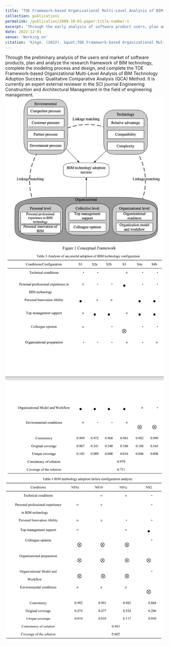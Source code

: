 ```yaml
---
title: "TOE Framework-based Organizational Multi-Level Analysis of BIM Technology Adoption Success: Qualitative Comparative Analysis (QCA) Method"
collection: publications
permalink: /publication/2009-10-01-paper-title-number-1
excerpt: 'Through the early analysis of software product users, plan and analyze the research framework of BIM, and complete the modeling process and design.'
date: 2022-12-01
venue: 'Working on'
citation: 'Xinge. (2022). &quot;TOE Framework-based Organizational Multi-Level Analysis of BIM Technology Adoption Success: Qualitative Comparative Analysis (QCA) Method.&quot; <i>Working on</i>. 1(1).'
---
```

Through the preliminary analysis of the users and market of software products, plan and analyze the research framework of BIM technology, complete the modeling process and design, and complete the TOE Framework-based Organizational Multi-Level Analysis
of BIM Technology Adoption Success: Qualitative Comparative Analysis (QCA) Method. It is currently an expert external reviewer in 
the SCI journal Engineering Construction and Architectural Management in the field of engineering management.
<br/><img src='/images/QCA1.png'><br/><img src='/images/QCA2.png'><br/><img src='/images/QCA3.png'>


